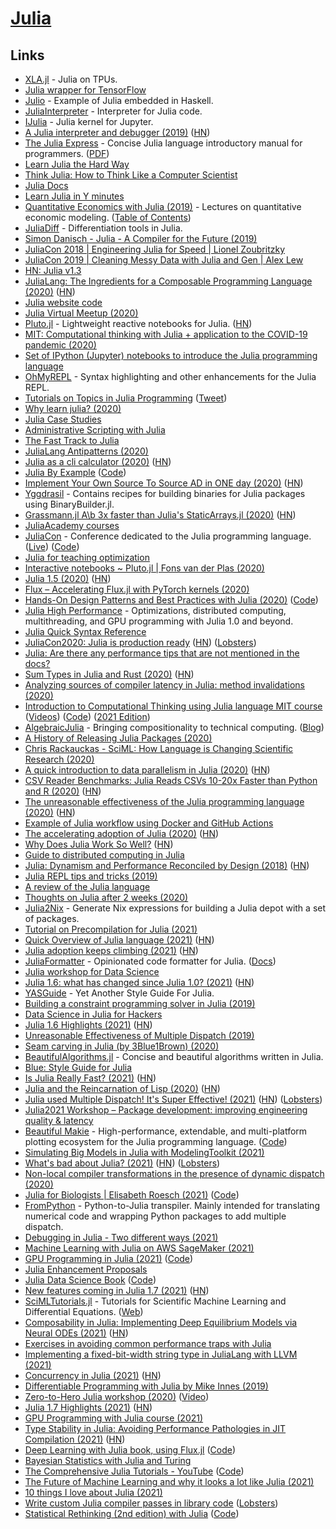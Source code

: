 # [Julia](https://julialang.org/)

## Links

- [XLA.jl](https://github.com/JuliaTPU/XLA.jl) - Julia on TPUs.
- [Julia wrapper for TensorFlow](https://github.com/malmaud/TensorFlow.jl)
- [Julio](https://github.com/dmjio/Julio) - Example of Julia embedded in Haskell.
- [JuliaInterpreter](https://github.com/JuliaDebug/JuliaInterpreter.jl) - Interpreter for Julia code.
- [IJulia](https://github.com/JuliaLang/IJulia.jl) - Julia kernel for Jupyter.
- [A Julia interpreter and debugger (2019)](https://julialang.org/blog/2019/03/debuggers) ([HN](https://news.ycombinator.com/item?id=19455688))
- [The Julia Express](https://github.com/bkamins/The-Julia-Express) - Concise Julia language introductory manual for programmers. ([PDF](http://bogumilkaminski.pl/files/julia_express.pdf))
- [Learn Julia the Hard Way](https://github.com/chrisvoncsefalvay/learn-julia-the-hard-way)
- [Think Julia: How to Think Like a Computer Scientist](https://benlauwens.github.io/ThinkJulia.jl/latest/book.html)
- [Julia Docs](https://docs.julialang.org/en/v1/)
- [Learn Julia in Y minutes](https://learnxinyminutes.com/docs/julia/)
- [Quantitative Economics with Julia (2019)](https://julia.quantecon.org/) - Lectures on quantitative economic modeling. ([Table of Contents](https://julia.quantecon.org/index_toc.html))
- [JuliaDiff](https://www.juliadiff.org/) - Differentiation tools in Julia.
- [Simon Danisch - Julia - A Compiler for the Future (2019)](https://www.youtube.com/watch?v=DCs0_T9BRp0)
- [JuliaCon 2018 | Engineering Julia for Speed | Lionel Zoubritzky](https://www.youtube.com/watch?v=XWIZ_dCO6X8)
- [JuliaCon 2019 | Cleaning Messy Data with Julia and Gen | Alex Lew](https://www.youtube.com/watch?v=vUxrtqY84AM)
- [HN: Julia v1.3](https://news.ycombinator.com/item?id=21636661)
- [JuliaLang: The Ingredients for a Composable Programming Language (2020)](https://white.ucc.asn.au/2020/02/09/whycompositionaljulia.html) ([HN](https://news.ycombinator.com/item?id=22288735))
- [Julia website code](https://github.com/JuliaLang/www.julialang.org)
- [Julia Virtual Meetup (2020)](https://www.youtube.com/watch?v=ZUrozPzNOtI)
- [Pluto.jl](https://github.com/fonsp/Pluto.jl) - Lightweight reactive notebooks for Julia. ([HN](https://news.ycombinator.com/item?id=24281613))
- [MIT: Computational thinking with Julia + application to the COVID-19 pandemic (2020)](https://github.com/mitmath/6S083)
- [Set of IPython (Jupyter) notebooks to introduce the Julia programming language](https://github.com/daanhb/Julia-tutorial)
- [OhMyREPL](https://github.com/KristofferC/OhMyREPL.jl) - Syntax highlighting and other enhancements for the Julia REPL.
- [Tutorials on Topics in Julia Programming](https://github.com/johnmyleswhite/julia_tutorials) ([Tweet](https://twitter.com/johnmyleswhite/status/1264355256974168067))
- [Why learn julia? (2020)](https://www.reddit.com/r/Julia/comments/gph8ob/why_learn_julia/)
- [Julia Case Studies](https://juliacomputing.com/case-studies/)
- [Administrative Scripting with Julia](https://github.com/ninjaaron/administrative-scripting-with-julia)
- [The Fast Track to Julia](https://juliadocs.github.io/Julia-Cheat-Sheet/)
- [JuliaLang Antipatterns (2020)](https://white.ucc.asn.au/2020/04/19/Julia-Antipatterns.html)
- [Julia as a cli calculator (2020)](https://krasjet.com/rnd.wlk/julia/) ([HN](https://news.ycombinator.com/item?id=23414872))
- [Julia By Example](https://juliabyexample.helpmanual.io/) ([Code](https://github.com/samuelcolvin/JuliaByExample))
- [Implement Your Own Source To Source AD in ONE day (2020)](http://blog.rogerluo.me/2019/07/27/yassad/) ([HN](https://news.ycombinator.com/item?id=23489743))
- [Yggdrasil](https://github.com/JuliaPackaging/Yggdrasil) - Contains recipes for building binaries for Julia packages using BinaryBuilder.jl.
- [Grassmann.jl A\b 3x faster than Julia's StaticArrays.jl (2020)](https://discourse.julialang.org/t/grassmann-jl-a-b-3x-faster-than-julias-staticarrays-jl/41451?u=chakravala) ([HN](https://news.ycombinator.com/item?id=23529016))
- [JuliaAcademy courses](https://juliaacademy.com/courses)
- [JuliaCon](https://juliacon.org/) - Conference dedicated to the Julia programming language. ([Live](https://live.juliacon.org/)) ([Code](https://github.com/JuliaCon/www.juliacon.org))
- [Julia for teaching optimization](https://michielstock.github.io/juliateaching/)
- [Interactive notebooks ~ Pluto.jl | Fons van der Plas (2020)](https://www.youtube.com/watch?v=IAF8DjrQSSk)
- [Julia 1.5 (2020)](https://julialang.org/blog/2020/08/julia-1.5-highlights/) ([HN](https://news.ycombinator.com/item?id=24039559))
- [Flux – Accelerating Flux.jl with PyTorch kernels (2020)](https://fluxml.ai/2020/06/29/acclerating-flux-torch.html)
- [Hands-On Design Patterns and Best Practices with Julia (2020)](https://www.packtpub.com/application-development/hands-design-patterns-julia-10) ([Code](https://github.com/PacktPublishing/Hands-on-Design-Patterns-and-Best-Practices-with-Julia))
- [Julia High Performance](https://juliahighperformance.com/) - Optimizations, distributed computing, multithreading, and GPU programming with Julia 1.0 and beyond.
- [Julia Quick Syntax Reference](https://link.springer.com/book/10.1007/978-1-4842-5190-4)
- [JuliaCon2020: Julia is production ready](https://bkamins.github.io/julialang/2020/08/07/production-ready.html) ([HN](https://news.ycombinator.com/item?id=24082281)) ([Lobsters](https://lobste.rs/s/cyrgim/julia_is_production_ready))
- [Julia: Are there any performance tips that are not mentioned in the docs?](https://www.reddit.com/r/Julia/comments/i8kdg1/are_there_any_performance_tips_that_are_not/)
- [Sum Types in Julia and Rust (2020)](https://andreaskroepelin.de/blog/sum_types/) ([HN](https://news.ycombinator.com/item?id=24328071))
- [Analyzing sources of compiler latency in Julia: method invalidations (2020)](https://julialang.org/blog/2020/08/invalidations/)
- [Introduction to Computational Thinking using Julia language MIT course](https://computationalthinking.mit.edu/Fall20/) ([Videos](https://www.youtube.com/playlist?list=PLP8iPy9hna6Q2Kr16aWPOKE0dz9OnsnIJ)) ([Code](https://github.com/mitmath/18S191)) ([2021 Edition](https://computationalthinking.mit.edu/Spring21/))
- [AlgebraicJulia](https://algebraicjulia.github.io/) - Bringing compositionality to technical computing. ([Blog](https://www.algebraicjulia.org/blog/))
- [A History of Releasing Julia Packages (2020)](https://cdg.dev/tech/release-history/)
- [Chris Rackauckas - SciML: How Language is Changing Scientific Research (2020)](https://www.youtube.com/watch?v=3hM7wn7iJ70)
- [A quick introduction to data parallelism in Julia (2020)](https://juliafolds.github.io/data-parallelism/tutorials/quick-introduction/) ([HN](https://news.ycombinator.com/item?id=24700436))
- [CSV Reader Benchmarks: Julia Reads CSVs 10-20x Faster than Python and R (2020)](https://juliacomputing.com/blog/2020/06/22/fast-csv.html) ([HN](https://news.ycombinator.com/item?id=24746057))
- [The unreasonable effectiveness of the Julia programming language (2020)](https://arstechnica.com/science/2020/10/the-unreasonable-effectiveness-of-the-julia-programming-language/) ([HN](https://news.ycombinator.com/item?id=24729034))
- [Example of Julia workflow using Docker and GitHub Actions](https://github.com/terasakisatoshi/MyWorkflow.jl)
- [The accelerating adoption of Julia (2020)](https://lwn.net/SubscriberLink/834571/e8d7adc0d9b669bc/) ([HN](https://news.ycombinator.com/item?id=24839744))
- [Why Does Julia Work So Well?](https://ucidatascienceinitiative.github.io/IntroToJulia/Html/WhyJulia) ([HN](https://news.ycombinator.com/item?id=24846033))
- [Guide to distributed computing in Julia](https://github.com/juliohm/julia-distributed-computing)
- [Julia: Dynamism and Performance Reconciled by Design (2018)](https://dl.acm.org/doi/pdf/10.1145/3276490) ([HN](https://news.ycombinator.com/item?id=24864087))
- [Julia REPL tips and tricks (2019)](https://www.youtube.com/watch?v=EkgCENBFrAY)
- [A review of the Julia language](https://danluu.com/julialang/)
- [Thoughts on Julia after 2 weeks (2020)](https://liorsinai.github.io/coding/2020/12/15/julia-review.html)
- [Julia2Nix](https://github.com/thomasjm/julia2nix) - Generate Nix expressions for building a Julia depot with a set of packages.
- [Tutorial on Precompilation for Julia (2021)](https://julialang.org/blog/2021/01/precompile_tutorial/)
- [Quick Overview of Julia language (2021)](https://algorithmsbook.com/files/appendix-g.pdf) ([HN](https://news.ycombinator.com/item?id=25719454))
- [Julia adoption keeps climbing (2021)](https://www.hpcwire.com/2021/01/13/julia-update-adoption-keeps-climbing-is-it-a-python-challenger/) ([HN](https://news.ycombinator.com/item?id=25820457))
- [JuliaFormatter](https://github.com/domluna/JuliaFormatter.jl) - Opinionated code formatter for Julia. ([Docs](https://domluna.github.io/JuliaFormatter.jl/dev/))
- [Julia workshop for Data Science](https://github.com/crsl4/julia-workshop)
- [Julia 1.6: what has changed since Julia 1.0? (2021)](https://www.oxinabox.net/2021/02/13/Julia-1.6-what-has-changed-since-1.0.html) ([HN](https://news.ycombinator.com/item?id=26132801))
- [YASGuide](https://github.com/jrevels/YASGuide) - Yet Another Style Guide For Julia.
- [Building a constraint programming solver in Julia (2019)](https://opensourc.es/blog/constraint-solver-1/)
- [Data Science in Julia for Hackers](https://datasciencejuliahackers.com/)
- [Julia 1.6 Highlights (2021)](https://julialang.org/blog/2021/03/julia-1.6-highlights/) ([HN](https://news.ycombinator.com/item?id=26580926))
- [Unreasonable Effectiveness of Multiple Dispatch (2019)](https://www.youtube.com/watch?app=desktop&v=kc9HwsxE1OY)
- [Seam carving in Julia (by 3Blue1Brown) (2020)](https://www.youtube.com/watch?v=rpB6zQNsbQU)
- [BeautifulAlgorithms.jl](https://github.com/mossr/BeautifulAlgorithms.jl) - Concise and beautiful algorithms written in Julia.
- [Blue: Style Guide for Julia](https://github.com/invenia/BlueStyle)
- [Is Julia Really Fast? (2021)](https://medium.com/codex/is-julia-really-fast-12cd7caef96b) ([HN](https://news.ycombinator.com/item?id=27570591))
- [Julia and the Reincarnation of Lisp (2020)](https://arnuldondata.medium.com/julia-and-the-reincarnation-of-lisp-f60cacd5822c) ([HN](https://news.ycombinator.com/item?id=27805059))
- [Julia used Multiple Dispatch! It's Super Effective! (2021)](https://www.moll.dev/projects/effective-multi-dispatch/) ([HN](https://news.ycombinator.com/item?id=27901244)) ([Lobsters](https://lobste.rs/s/xqazh2/julia_used_multiple_dispatch_it_s_super))
- [Julia2021 Workshop – Package development: improving engineering quality & latency](https://github.com/aviatesk/juliacon2021-workshop-pkgdev)
- [Beautiful Makie](https://lazarusa.github.io/BeautifulMakie/) - High-performance, extendable, and multi-platform plotting ecosystem for the Julia programming language. ([Code](https://github.com/lazarusA/BeautifulMakie))
- [Simulating Big Models in Julia with ModelingToolkit (2021)](https://www.youtube.com/watch?v=HEVOgSLBzWA)
- [What's bad about Julia? (2021)](https://viralinstruction.com/posts/badjulia/) ([HN](https://news.ycombinator.com/item?id=27960865)) ([Lobsters](https://lobste.rs/s/xivnsc/what_s_bad_about_julia))
- [Non-local compiler transformations in the presence of dynamic dispatch (2020)](https://www.youtube.com/watch?v=mQnSRfseu0c)
- [Julia for Biologists | Elisabeth Roesch (2021)](https://www.youtube.com/watch?v=gRj7E5kYG1I) ([Code](https://github.com/ElisabethRoesch/Perspective_Julia_for_Biologists))
- [FromPython](https://github.com/kskyten/FromPython.jl) - Python-to-Julia transpiler. Mainly intended for translating numerical code and wrapping Python packages to add multiple dispatch.
- [Debugging in Julia - Two different ways (2021)](https://opensourc.es/blog/basics-debugging/)
- [Machine Learning with Julia on AWS SageMaker (2021)](https://beta.datachef.co/blog/machine-learning-with-julia-on-aws-sagemaker/)
- [GPU Programming in Julia (2021)](https://www.youtube.com/watch?v=aKRv-W9Eg8g) ([Code](https://github.com/maleadt/juliacon21-gpu_workshop))
- [Julia Enhancement Proposals](https://github.com/JuliaLang/Juleps)
- [Julia Data Science Book](https://juliadatascience.io/) ([Code](https://github.com/JuliaDataScience/JuliaDataScience))
- [New features coming in Julia 1.7 (2021)](https://lwn.net/SubscriberLink/871486/e4ae97b79d72bb25/) ([HN](https://news.ycombinator.com/item?id=28753182))
- [SciMLTutorials.jl](https://github.com/SciML/SciMLTutorials.jl) - Tutorials for Scientific Machine Learning and Differential Equations. ([Web](https://tutorials.sciml.ai/))
- [Composability in Julia: Implementing Deep Equilibrium Models via Neural ODEs (2021)](https://julialang.org/blog/2021/10/DEQ/) ([HN](https://news.ycombinator.com/item?id=28945191))
- [Exercises in avoiding common performance traps with Julia](https://github.com/AdvancedScientificComputingInJuliaWashU/Performance.jl)
- [Implementing a fixed-bit-width string type in JuliaLang with LLVM (2021)](https://quinnj.hashnode.dev/inlinestringsjl-fun-with-primitive-types-and-llvm-in-julia)
- [Concurrency in Julia (2021)](https://lwn.net/SubscriberLink/875367/bd24fc983affbed4/) ([HN](https://news.ycombinator.com/item?id=29165123))
- [Differentiable Programming with Julia by Mike Innes (2019)](https://www.youtube.com/watch?v=LjWzgTPFu14)
- [Zero-to-Hero Julia workshop (2020)](https://github.com/Datseris/Zero2Hero-JuliaWorkshop) ([Video](https://www.youtube.com/watch?v=Fi7Pf2NveH0))
- [Julia 1.7 Highlights (2021)](https://julialang.org/blog/2021/11/julia-1.7-highlights/) ([HN](https://news.ycombinator.com/item?id=29399844))
- [GPU Programming with Julia course (2021)](https://github.com/omlins/julia-gpu-course)
- [Type Stability in Julia: Avoiding Performance Pathologies in JIT Compilation (2021)](https://arxiv.org/abs/2109.01950) ([HN](https://news.ycombinator.com/item?id=29489628))
- [Deep Learning with Julia book, using Flux.jl](https://deeplearningwithjulia.com/) ([Code](https://github.com/logankilpatrick/DeepLearningWithJulia))
- [Bayesian Statistics with Julia and Turing](https://github.com/storopoli/Bayesian-Julia)
- [The Comprehensive Julia Tutorials - YouTube](https://www.youtube.com/playlist?list=PLCXbkShHt01seTlnlVg6O7f6jKGTguFi7) ([Code](https://github.com/emmettgb/JuliaLessons))
- [The Future of Machine Learning and why it looks a lot like Julia (2021)](https://towardsdatascience.com/the-future-of-machine-learning-and-why-it-looks-a-lot-like-julia-a0e26b51f6a6)
- [10 things I love about Julia (2021)](https://trang.page/2021/12/28/10-things-i-love-about-julia/)
- [Write custom Julia compiler passes in library code](https://twitter.com/ChrisRackauckas/status/1477274812460449793) ([Lobsters](https://lobste.rs/s/jqqslc/write_custom_julia_compiler_passes))
- [Statistical Rethinking (2nd edition) with Julia](https://shmuma.github.io/rethinking-2ed-julia/) ([Code](https://github.com/Shmuma/rethinking-2ed-julia))
